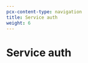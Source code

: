 ```yaml
---
pcx-content-type: navigation
title: Service auth
weight: 6
---
```


# Service auth

<DirectoryListing path="/identity/service-auth"/>
